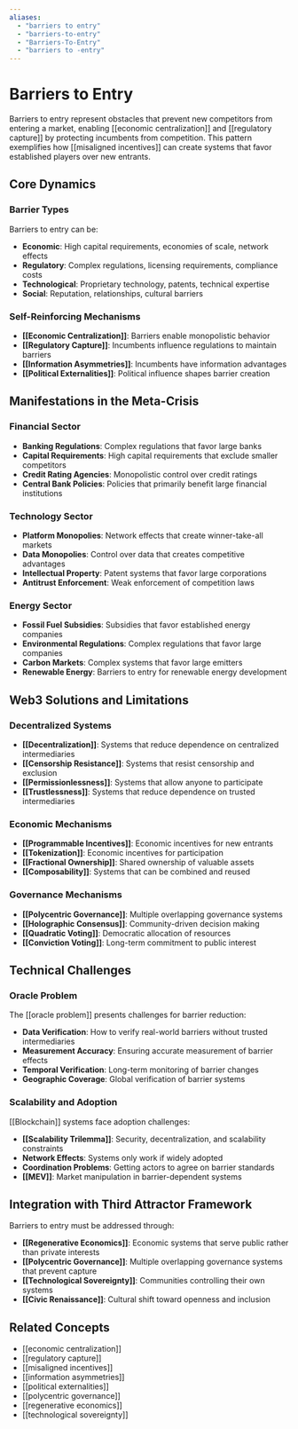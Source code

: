 ```yaml
---
aliases:
  - "barriers to entry"
  - "barriers-to-entry"
  - "Barriers-To-Entry"
  - "barriers to -entry"
---
```


# Barriers to Entry

Barriers to entry represent obstacles that prevent new competitors from entering a market, enabling [[economic centralization]] and [[regulatory capture]] by protecting incumbents from competition. This pattern exemplifies how [[misaligned incentives]] can create systems that favor established players over new entrants.

## Core Dynamics

### Barrier Types
Barriers to entry can be:
- **Economic**: High capital requirements, economies of scale, network effects
- **Regulatory**: Complex regulations, licensing requirements, compliance costs
- **Technological**: Proprietary technology, patents, technical expertise
- **Social**: Reputation, relationships, cultural barriers

### Self-Reinforcing Mechanisms
- **[[Economic Centralization]]**: Barriers enable monopolistic behavior
- **[[Regulatory Capture]]**: Incumbents influence regulations to maintain barriers
- **[[Information Asymmetries]]**: Incumbents have information advantages
- **[[Political Externalities]]**: Political influence shapes barrier creation

## Manifestations in the Meta-Crisis

### Financial Sector
- **Banking Regulations**: Complex regulations that favor large banks
- **Capital Requirements**: High capital requirements that exclude smaller competitors
- **Credit Rating Agencies**: Monopolistic control over credit ratings
- **Central Bank Policies**: Policies that primarily benefit large financial institutions

### Technology Sector
- **Platform Monopolies**: Network effects that create winner-take-all markets
- **Data Monopolies**: Control over data that creates competitive advantages
- **Intellectual Property**: Patent systems that favor large corporations
- **Antitrust Enforcement**: Weak enforcement of competition laws

### Energy Sector
- **Fossil Fuel Subsidies**: Subsidies that favor established energy companies
- **Environmental Regulations**: Complex regulations that favor large companies
- **Carbon Markets**: Complex systems that favor large emitters
- **Renewable Energy**: Barriers to entry for renewable energy development

## Web3 Solutions and Limitations

### Decentralized Systems
- **[[Decentralization]]**: Systems that reduce dependence on centralized intermediaries
- **[[Censorship Resistance]]**: Systems that resist censorship and exclusion
- **[[Permissionlessness]]**: Systems that allow anyone to participate
- **[[Trustlessness]]**: Systems that reduce dependence on trusted intermediaries

### Economic Mechanisms
- **[[Programmable Incentives]]**: Economic incentives for new entrants
- **[[Tokenization]]**: Economic incentives for participation
- **[[Fractional Ownership]]**: Shared ownership of valuable assets
- **[[Composability]]**: Systems that can be combined and reused

### Governance Mechanisms
- **[[Polycentric Governance]]**: Multiple overlapping governance systems
- **[[Holographic Consensus]]**: Community-driven decision making
- **[[Quadratic Voting]]**: Democratic allocation of resources
- **[[Conviction Voting]]**: Long-term commitment to public interest

## Technical Challenges

### Oracle Problem
The [[oracle problem]] presents challenges for barrier reduction:
- **Data Verification**: How to verify real-world barriers without trusted intermediaries
- **Measurement Accuracy**: Ensuring accurate measurement of barrier effects
- **Temporal Verification**: Long-term monitoring of barrier changes
- **Geographic Coverage**: Global verification of barrier systems

### Scalability and Adoption
[[Blockchain]] systems face adoption challenges:
- **[[Scalability Trilemma]]**: Security, decentralization, and scalability constraints
- **Network Effects**: Systems only work if widely adopted
- **Coordination Problems**: Getting actors to agree on barrier standards
- **[[MEV]]**: Market manipulation in barrier-dependent systems

## Integration with Third Attractor Framework

Barriers to entry must be addressed through:
- **[[Regenerative Economics]]**: Economic systems that serve public rather than private interests
- **[[Polycentric Governance]]**: Multiple overlapping governance systems that prevent capture
- **[[Technological Sovereignty]]**: Communities controlling their own systems
- **[[Civic Renaissance]]**: Cultural shift toward openness and inclusion

## Related Concepts
- [[economic centralization]]
- [[regulatory capture]]
- [[misaligned incentives]]
- [[information asymmetries]]
- [[political externalities]]
- [[polycentric governance]]
- [[regenerative economics]]
- [[technological sovereignty]]